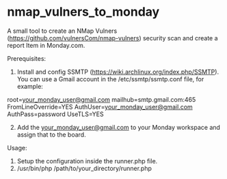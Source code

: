 # nmap_vulners_to_monday

A small tool to create an NMap Vulners (https://github.com/vulnersCom/nmap-vulners) security scan and create a report Item in Monday.com.

Prerequisites:
1. Install and config SSMTP (https://wiki.archlinux.org/index.php/SSMTP). You can use a Gmail account in the /etc/ssmtp/ssmtp.conf file, for example:

root=your_monday_user@gmail.com
mailhub=smtp.gmail.com:465
FromLineOverride=YES
AuthUser=your_monday_user@gmail.com
AuthPass=password
UseTLS=YES

2. Add the your_monday_user@gmail.com to your Monday workspace and assign that to the board.


Usage: 
1. Setup the configuration inside the runner.php file.
2. /usr/bin/php /path/to/your_directory/runner.php

